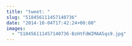 ```yaml
---
title: "tweet: "
slug: "518456111457140736"
date: "2014-10-04T17:42:24+00:00"
images:
  - "518456111457140736-BzHtFdWIMAA5qs9.jpg"
---
```


